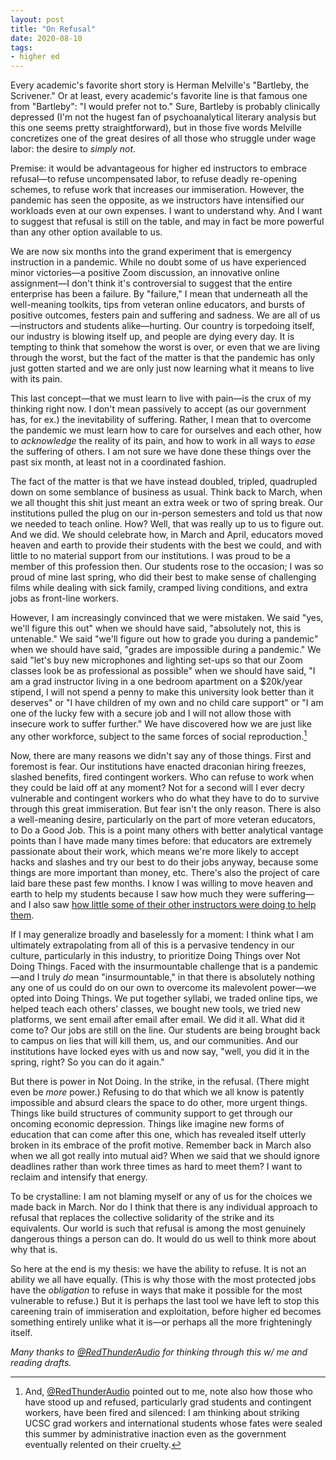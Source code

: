 ```yaml
---
layout: post
title: "On Refusal"
date: 2020-08-10
tags:
- higher ed
---
```


Every academic's favorite short story is Herman Melville's "Bartleby, the Scrivener." Or at least, every academic's favorite line is that famous one from "Bartleby": "I would prefer not to." Sure, Bartleby is probably clinically depressed (I'm not the hugest fan of psychoanalytical literary analysis but this one seems pretty straightforward), but in those five words Melville concretizes one of the great desires of all those who struggle under wage labor: the desire to *simply not*. 

Premise: it would be advantageous for higher ed instructors to embrace refusal—to refuse uncompensated labor, to refuse deadly re-opening schemes, to refuse work that increases our immiseration. However, the pandemic has seen the opposite, as we instructors have intensified our workloads even at our own expenses. I want to understand why. And I want to suggest that refusal is still on the table, and may in fact be more powerful than any other option available to us.

We are now six months into the grand experiment that is emergency instruction in a pandemic. While no doubt some of us have experienced minor victories—a positive Zoom discussion, an innovative online assignment—I don't think it's controversial to suggest that the entire enterprise has been a failure. By "failure," I mean that underneath all the well-meaning toolkits, tips from veteran online educators, and bursts of positive outcomes, festers pain and suffering and sadness. We are all of us—instructors and students alike—hurting. Our country is torpedoing itself, our industry is blowing itself up, and people are dying every day. It is tempting to think that somehow the worst is over, or even that we are living through the worst, but the fact of the matter is that the pandemic has only just gotten started and we are only just now learning what it means to live with its pain. 

This last concept—that we must learn to live with pain—is the crux of my thinking right now. I don't mean passively to accept (as our government has, for ex.) the inevitability of suffering. Rather, I mean that to overcome the pandemic we must learn how to care for ourselves and each other, how to *acknowledge* the reality of its pain, and how to work in all ways to *ease* the suffering of others. I am not sure we have done these things over the past six month, at least not in a coordinated fashion.

The fact of the matter is that we have instead doubled, tripled, quadrupled down on some semblance of business as usual. Think back to March, when we all thought this shit just meant an extra week or two of spring break. Our institutions pulled the plug on our in-person semesters and told us that now we needed to teach online. How? Well, that was really up to us to figure out. And we did. We should celebrate how, in March and April, educators moved heaven and earth to provide their students with the best we could, and with little to no material support from our institutions. I was proud to be a member of this profession then. Our students rose to the occasion; I was so proud of mine last spring, who did their best to make sense of challenging films while dealing with sick family, cramped living conditions, and extra jobs as front-line workers. 

However, I am increasingly convinced that we were mistaken. We said "yes, we'll figure this out" when we should have said, "absolutely not, this is untenable." We said "we'll figure out how to grade you during a pandemic" when we should have said, "grades are impossible during a pandemic." We said "let's buy new microphones and lighting set-ups so that our Zoom classes look be as professional as possible" when we should have said, "I am a grad instructor living in a one bedroom apartment on a $20k/year stipend, I will not spend a penny to make this university look better than it deserves" or "I have children of my own and no child care support" or "I am one of the lucky few with a secure job and I will not allow those with insecure work to suffer further." We have discovered how we are just like any other workforce, subject to the same forces of social reproduction.[^1]

[^1]: And, [@RedThunderAudio](https://twitter.com/redthunderaudio) pointed out to me, note also how those who have stood up and refused, particularly grad students and contingent workers, have been fired and silenced: I am thinking about striking UCSC grad workers and international students whose fates were sealed this summer by administrative inaction even as the government eventually relented on their cruelty. 

Now, there are many reasons we didn't say any of those things. First and foremost is fear. Our institutions have enacted draconian hiring freezes, slashed benefits, fired contingent workers. Who can refuse to work when they could be laid off at any moment? Not for a second will I ever decry vulnerable and contingent workers who do what they have to do to survive through this great immiseration. But fear isn't the only reason. There is also a well-meaning desire, particularly on the part of more veteran educators, to Do a Good Job. This is a point many others with better analytical vantage points than I have made many times before: that educators are extremely passionate about their work, which means we're more likely to accept hacks and slashes and try our best to do their jobs anyway, because some things are more important than money, etc. There's also the project of care laid bare these past few months. I know I was willing to move heaven and earth to help my students because I saw how much they were suffering—and I also saw [how little some of their other instructors were doing to help them](/blog/2020-04-30-against-rigor/). 

If I may generalize broadly and baselessly for a moment: I think what I am ultimately extrapolating from all of this is a pervasive tendency in our culture, particularly in this industry, to prioritize Doing Things over Not Doing Things. Faced with the insurmountable challenge that is a pandemic—and I truly *do* mean "insurmountable," in that there is absolutely nothing any one of us could do on our own to overcome its malevolent power—we opted into Doing Things. We put together syllabi, we traded online tips, we helped teach each others’ classes, we bought new tools, we tried new platforms, we sent email after email after email. We did it all. What did it come to? Our jobs are still on the line. Our students are being brought back to campus on lies that will kill them, us, and our communities. And our institutions have locked eyes with us and now say, "well, you did it in the spring, right? So you can do it again." 

But there is power in Not Doing. In the strike, in the refusal. (There might even be *more* power.) Refusing to do that which we all know is patently impossible and absurd clears the space to do other, more urgent things. Things like build structures of community support to get through our oncoming economic depression. Things like imagine new forms of education that can come after this one, which has revealed itself utterly broken in its embrace of the profit motive. Remember back in March also when we all got really into mutual aid? When we said that we should ignore deadlines rather than work three times as hard to meet them? I want to reclaim and intensify that energy. 

To be crystalline: I am not blaming myself or any of us for the choices we made back in March. Nor do I think that there is any individual approach to refusal that replaces the collective solidarity of the strike and its equivalents. Our world is such that refusal is among the most genuinely dangerous things a person can do. It would do us well to think more about why that is. 

So here at the end is my thesis: we have the ability to refuse. It is not an ability we all have equally. (This is why those with the most protected jobs have the *obligation* to refuse in ways that make it possible for the most vulnerable to refuse.) But it is perhaps the last tool we have left to stop this careening train of immiseration and exploitation, before higher ed becomes something entirely unlike what it is—or perhaps all the more frighteningly itself. 

*Many thanks to [@RedThunderAudio](https://twitter.com/redthunderaudio) for thinking through this w/ me and reading drafts.*